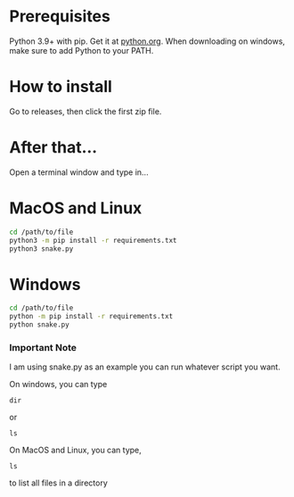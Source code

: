 # Prerequisites
Python 3.9+ with pip. Get it at [python.org](https://www.python.org/downloads/). When downloading on windows, make sure to add Python to your PATH.

# How to install


Go to releases, then click the first zip file.

# After that...

Open a terminal window
and type in...

# MacOS and Linux
```bash
cd /path/to/file
python3 -m pip install -r requirements.txt
python3 snake.py
```

# Windows
```bash
cd /path/to/file
python -m pip install -r requirements.txt
python snake.py
```
### Important Note

I am using snake.py as an example you can run whatever script you want.

On windows, you can type 
```
dir
```
or
```
ls
```
On MacOS and Linux, you can type,
```
ls
```
to list all files in a directory



